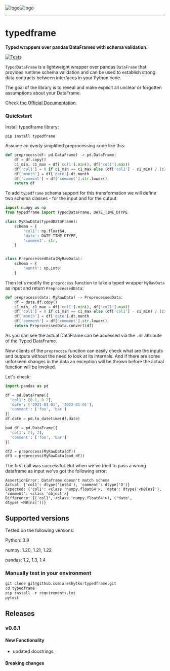 
![logo](./docs/source/logo-2-dark.svg#gh-dark-mode-only)![logo](./docs/source/logo-2.svg#gh-light-mode-only)

---

# typedframe

**Typed wrappers over pandas DataFrames with schema validation.**

[![Tests](https://github.com/areshytko/typedframe/actions/workflows/ci-test.yaml/badge.svg)](https://github.com/areshytko/typedframe/actions/workflows/ci-test.yaml)

`TypedDataFrame` is a lightweight wrapper over pandas `DataFrame` that provides runtime schema validation and can be used to establish strong data contracts between interfaces in your Python code.

The goal of the library is to reveal and make explicit all unclear or forgotten assumptions about your DataFrame.

Check [the Official Documentation](https://typedframe.readthedocs.io/en/latest/).

### Quickstart

Install typedframe library:
```
pip install typedframe
```
Assume an overly simplified preprocessing code like this:
```python
def preprocess(df: pd.DataFrame) -> pd.DataFrame:
    df = df.copy()
    c1_min, c1_max = df['col1'].min(), df['col1'].max()
    df['col1'] = 0 if c1_min == c1_max else (df['col1'] - c1_min) / (c1_max - c1_min)
    df['month'] = df['date'].dt.month
    df['comment'] = df['comment'].str.lower()
    return df
```
To add `typedframe` schema support for this transformation we will define two schema classes - for the input and for the output:
```python
import numpy as np
from typedframe import TypedDataFrame, DATE_TIME_DTYPE

class MyRawData(TypedDataFrame):
    schema = {
        'col1': np.float64,
        'date': DATE_TIME_DTYPE,
        'comment': str,
    }


class PreprocessedData(MyRawData):
    schema = {
        'month': np.int8
    }
```

Then let's modify the `preprocess` function to take a typed wrapper `MyRawData` as input and return `PreprocessedData`:
```python
def preprocess(data: MyRawData) -> PreprocessedData:
    df = data.df.copy()
    c1_min, c1_max = df['col1'].min(), df['col1'].max()
    df['col1'] = 0 if c1_min == c1_max else (df['col1'] - c1_min) / (c1_max - c1_min)
    df['month'] = df['date'].dt.month
    df['comment'] = df['comment'].str.lower()
    return PreprocessedData.convert(df)
```

As you can see the actual DataFrame can be accessed via the `.df` attribute of the Typed DataFrame.

Now clients of the `preprocess` function can easily check what are the inputs and outputs without the need to look at its internals.
And if there are some unforseen changes in the data an exception will be thrown before the actual function will be invoked.

Let's check:

```python
import pandas as pd

df = pd.DataFrame({
  'col1': [0.1, 0.2],
  'date': ['2021-01-01', '2022-01-01'],
  'comment': ['foo', 'bar']
})
df.date = pd.to_datetime(df.date)

bad_df = pd.DataFrame({
  'col1': [1, 2],
  'comment': ['foo', 'bar']
})

df2 = preprocess(MyRawData(df))
df3 = preprocess(MyRawData(bad_df))
```

The first call was successful.
But when we've tried to pass a wrong dataframe as input we've got the following error:

```
AssertionError: Dataframe doesn't match schema
Actual: {'col1': dtype('int64'), 'comment': dtype('O')}
Expected: {'col1': <class 'numpy.float64'>, 'date': dtype('<M8[ns]'), 'comment': <class 'object'>}
Difference: {('col1', <class 'numpy.float64'>), ('date', dtype('<M8[ns]'))}
```

## Supported versions

Tested on the following versions:

Python: 3.9

numpy: 1.20, 1.21, 1.22

pandas: 1.2, 1.3, 1.4

### Manually test in your environment

```python
git clone git@github.com:areshytko/typedframe.git
cd typedframe
pip install -r requirements.txt
pytest
```

## Releases

### v0.6.1

#### New Functionality
- updated docstrings
#### Breaking changes
 